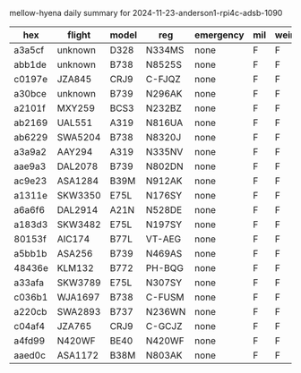 mellow-hyena daily summary for 2024-11-23-anderson1-rpi4c-adsb-1090

|hex|flight|model|reg|emergency|mil|weirdo|
|--|--|--|--|--|--|--|
|a3a5cf|unknown|D328|N334MS|none|F|F|
|abb1de|unknown|B738|N8525S|none|F|F|
|c0197e|JZA845|CRJ9|C-FJQZ|none|F|F|
|a30bce|unknown|B739|N296AK|none|F|F|
|a2101f|MXY259|BCS3|N232BZ|none|F|F|
|ab2169|UAL551|A319|N816UA|none|F|F|
|ab6229|SWA5204|B738|N8320J|none|F|F|
|a3a9a2|AAY294|A319|N335NV|none|F|F|
|aae9a3|DAL2078|B739|N802DN|none|F|F|
|ac9e23|ASA1284|B39M|N912AK|none|F|F|
|a1311e|SKW3350|E75L|N176SY|none|F|F|
|a6a6f6|DAL2914|A21N|N528DE|none|F|F|
|a183d3|SKW3482|E75L|N197SY|none|F|F|
|80153f|AIC174|B77L|VT-AEG|none|F|F|
|a5bb1b|ASA256|B739|N469AS|none|F|F|
|48436e|KLM132|B772|PH-BQG|none|F|F|
|a33afa|SKW3789|E75L|N307SY|none|F|F|
|c036b1|WJA1697|B738|C-FUSM|none|F|F|
|a220cb|SWA2893|B737|N236WN|none|F|F|
|c04af4|JZA765|CRJ9|C-GCJZ|none|F|F|
|a4fd99|N420WF|BE40|N420WF|none|F|F|
|aaed0c|ASA1172|B38M|N803AK|none|F|F|
